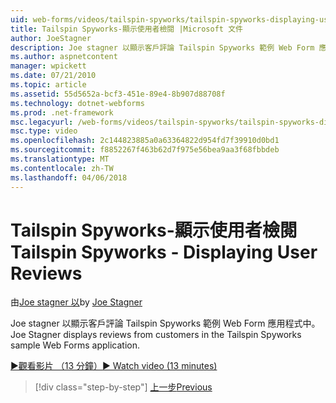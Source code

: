 ```yaml
---
uid: web-forms/videos/tailspin-spyworks/tailspin-spyworks-displaying-user-reviews
title: Tailspin Spyworks-顯示使用者檢閱 |Microsoft 文件
author: JoeStagner
description: Joe stagner 以顯示客戶評論 Tailspin Spyworks 範例 Web Form 應用程式中。
ms.author: aspnetcontent
manager: wpickett
ms.date: 07/21/2010
ms.topic: article
ms.assetid: 55d5652a-bcf3-451e-89e4-8b907d88708f
ms.technology: dotnet-webforms
ms.prod: .net-framework
msc.legacyurl: /web-forms/videos/tailspin-spyworks/tailspin-spyworks-displaying-user-reviews
msc.type: video
ms.openlocfilehash: 2c144823885a0a63364822d954fd7f39910d0bd1
ms.sourcegitcommit: f8852267f463b62d7f975e56bea9aa3f68fbbdeb
ms.translationtype: MT
ms.contentlocale: zh-TW
ms.lasthandoff: 04/06/2018
---
```

<a name="tailspin-spyworks---displaying-user-reviews"></a><span data-ttu-id="83aef-103">Tailspin Spyworks-顯示使用者檢閱</span><span class="sxs-lookup"><span data-stu-id="83aef-103">Tailspin Spyworks - Displaying User Reviews</span></span>
====================
<span data-ttu-id="83aef-104">由[Joe stagner 以](https://github.com/JoeStagner)</span><span class="sxs-lookup"><span data-stu-id="83aef-104">by [Joe Stagner](https://github.com/JoeStagner)</span></span>

<span data-ttu-id="83aef-105">Joe stagner 以顯示客戶評論 Tailspin Spyworks 範例 Web Form 應用程式中。</span><span class="sxs-lookup"><span data-stu-id="83aef-105">Joe Stagner displays reviews from customers in the Tailspin Spyworks sample Web Forms application.</span></span>

[<span data-ttu-id="83aef-106">&#9654;觀看影片 （13 分鐘）</span><span class="sxs-lookup"><span data-stu-id="83aef-106">&#9654; Watch video (13 minutes)</span></span>](https://channel9.msdn.com/Blogs/ASP-NET-Site-Videos/tailspin-spyworks-displaying-user-reviews)

> [!div class="step-by-step"]
> [<span data-ttu-id="83aef-107">上一步</span><span class="sxs-lookup"><span data-stu-id="83aef-107">Previous</span></span>](tailspin-spyworks-adding-user-product-reviews.md)
